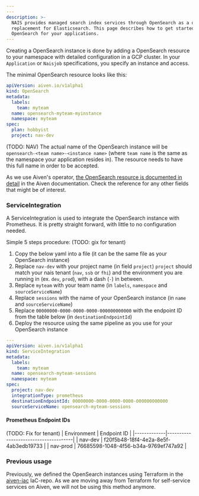 ```yaml
---
---
description: >-
  NAIS provides managed search index services through OpenSearch as a drop-in
  replacement for Elasticsearch. This page describes how to get started with
  OpenSearch for your applications.
---
```


Creating a OpenSearch instance is done by adding a OpenSearch resource to your namespace with detailed configuration in a GCP cluster. In your `Application` or `Naisjob` specifications, you specify an instance and access.

The minimal OpenSearch resource looks like this:

```yaml
apiVersion: aiven.io/v1alpha1
kind: OpenSearch
metadata:
  labels:
    team: myteam
  name: opensearch-myteam-myinstance
  namespace: myteam
spec:
  plan: hobbyist
  project: nav-dev
```
(TODO: NAV)
 The actual name of the OpenSearch instance will be `opensearch-<team name>-<instance name>` (where `team name` is the same as the namespace your application resides in). The resource needs to have this full name in order to be accepted.

As we use Aiven's operator, [the OpenSearch resource is documented in detail](https://aiven.github.io/aiven-operator/api-reference/opensearch.html) in the Aiven documentation. Check the reference for any other fields that might be of interest.

### ServiceIntegration

A ServiceIntegration is used to integrate the OpenSearch instance with Prometheus.
It is pretty straight forward, with little to no configuration needed.

Simple 5 steps procedure:
(TODO: gix for tenant)
1. Copy the below yaml into a file (it can be the same file as your OpenSearch instance)
2. Replace `nav-dev` with your project name (in field `project`)
   `project` should match your nais tenant (`nav`, `ssb` or `fhi`) and the environment you are running in (ex. `dev`, `prod`), with a dash (`-`) in between.
3. Replace `myteam` with your team name (in `labels`, `namespace` and `sourceServiceName`)
4. Replace `sessions` with the name of your OpenSearch instance (in `name` and `sourceServiceName`)
5. Replace `00000000-0000-0000-0000-000000000000` with the endpoint ID from the table below (in `destinationEndpointId`)
6. Deploy the resource using the same pipeline as you use for your OpenSearch instance


```yaml
---
apiVersion: aiven.io/v1alpha1
kind: ServiceIntegration
metadata:
  labels:
    team: myteam
  name: opensearch-myteam-sessions
  namespace: myteam
spec:
  project: nav-dev
  integrationType: prometheus
  destinationEndpointId: 00000000-0000-0000-0000-000000000000
  sourceServiceName: opensearch-myteam-sessions
```

#### Prometheus Endpoint IDs
(TODO: Fix for tenant)
| Environment | Endpoint ID                          |
|-------------|--------------------------------------|
| nav-dev     | f20f5b48-18f4-4e2a-8e5f-4ab3edb19733 |
| nav-prod    | 76685598-1048-4f56-b34a-9769ef747a92 |


### Previous usage

Previously, we defined the OpenSearch instances using Terraform in the [aiven-iac](https://github.com/navikt/aiven-iac) IaC-repo. As we are moving away from Terraform for self-service services on Aiven, we will not be using this method anymore.
